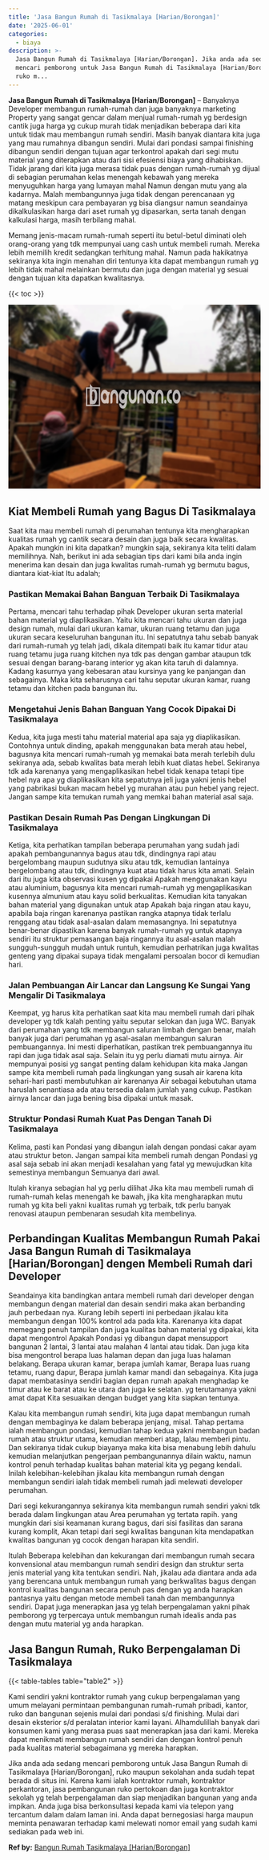 ```yaml
---
title: 'Jasa Bangun Rumah di Tasikmalaya [Harian/Borongan]'
date: '2025-06-01'
categories:
  - biaya
description: >-
  Jasa Bangun Rumah di Tasikmalaya [Harian/Borongan]. Jika anda ada sedang
  mencari pemborong untuk Jasa Bangun Rumah di Tasikmalaya [Harian/Borongan],
  ruko m...
---
```


**Jasa Bangun Rumah di Tasikmalaya \[Harian/Borongan\]** – Banyaknya Developer membangun rumah-rumah dan juga banyaknya marketing Property yang sangat gencar dalam menjual rumah-rumah yg berdesign cantik juga harga yg cukup murah tidak menjadikan beberapa dari kita untuk tidak mau membangun rumah sendiri. Masih banyak diantara kita juga yang mau rumahnya dibangun sendiri. Mulai dari pondasi sampai finishing dibangun sendiri dengan tujuan agar terkontrol apakah dari segi mutu material yang diterapkan atau dari sisi efesiensi biaya yang dihabiskan. Tidak jarang dari kita juga merasa tidak puas dengan rumah-rumah yg dijual di sebagian perumahan kelas menengah kebawah yang mereka menyuguhkan harga yang lumayan mahal Namun dengan mutu yang ala kadarnya. Malah membangunnya juga tidak dengan perencanaan yg matang meskipun cara pembayaran yg bisa diangsur namun seandainya dikalkulasikan harga dari aset rumah yg dipasarkan, serta tanah dengan kalkulasi harga, masih terbilang mahal.

Memang jenis-macam rumah-rumah seperti itu betul-betul diminati oleh orang-orang yang tdk mempunyai uang cash untuk membeli rumah. Mereka lebih memilih kredit sedangkan terhitung mahal. Namun pada hakikatnya sekiranya kita ingin menahan diri tentunya kita dapat membangun rumah yg lebih tidak mahal melainkan bermutu dan juga dengan material yg sesuai dengan tujuan kita dapatkan kwalitasnya.

{{< toc >}}

![Jasa Bangun Rumah di Tasikmalaya [Harian/Borongan]](/images/borong-bangunan-19.png)

## Kiat Membeli Rumah yang Bagus Di Tasikmalaya

Saat kita mau membeli rumah di perumahan tentunya kita mengharapkan kualitas rumah yg cantik secara desain dan juga baik secara kwalitas. Apakah mungkin ini kita dapatkan? mungkin saja, sekiranya kita teliti dalam memilihnya. Nah, berikut ini ada sebagian tips dari kami bila anda ingin menerima kan desain dan juga kwalitas rumah-rumah yg bermutu bagus, diantara kiat-kiat Itu adalah;

### Pastikan Memakai Bahan Banguan Terbaik Di Tasikmalaya

Pertama, mencari tahu terhadap pihak Developer ukuran serta material bahan material yg diaplikasikan. Yaitu kita mencari tahu ukuran dan juga design rumah, mulai dari ukuran kamar, ukuran ruang tetamu dan juga ukuran secara keseluruhan bangunan itu. Ini sepatutnya tahu sebab banyak dari rumah-rumah yg telah jadi, dikala ditempati baik itu kamar tidur atau ruang tetamu juga ruang kitchen nya tdk pas dengan gambar ataupun tdk sesuai dengan barang-barang interior yg akan kita taruh di dalamnya. Kadang kasurnya yang kebesaran atau kursinya yang ke panjangan dan sebagainya. Maka kita seharusnya cari tahu seputar ukuran kamar, ruang tetamu dan kitchen pada bangunan itu.

### Mengetahui Jenis Bahan Banguan Yang Cocok Dipakai Di Tasikmalaya

Kedua, kita juga mesti tahu material material apa saja yg diaplikasikan. Contohnya untuk dinding, apakah menggunakan bata merah atau hebel, bagusnya kita mencari rumah-rumah yg memakai bata merah terlebih dulu sekiranya ada, sebab kwalitas bata merah lebih kuat diatas hebel. Sekiranya tdk ada karenanya yang mengaplikasikan hebel tidak kenapa tetapi tipe hebel nya apa yg diaplikasikan kita sepatutnya jeli juga yakni jenis hebel yang pabrikasi bukan macam hebel yg murahan atau pun hebel yang reject. Jangan sampe kita temukan rumah yang memkai bahan material asal saja.

### Pastikan Desain Rumah Pas Dengan Lingkungan Di Tasikmalaya

Ketiga, kita perhatikan tampilan beberapa perumahan yang sudah jadi apakah pembangunannya bagus atau tdk, dindingnya rapi atau bergelombang maupun sudutnya siku atau tdk, kemudian lantainya bergelombang atau tdk, dindingnya kuat atau tidak harus kita amati. Selain dari itu juga kita observasi kusen yg dipakai Apakah menggunakan kayu atau aluminium, bagusnya kita mencari rumah-rumah yg mengaplikasikan kusennya almunium atau kayu solid berkualitas. Kemudian kita tanyakan bahan material yang digunakan untuk atap Apakah baja ringan atau kayu, apabila baja ringan karenanya pastikan rangka atapnya tidak terlalu renggang atau tidak asal-asalan dalam memasangnya. Ini sepatutnya benar-benar dipastikan karena banyak rumah-rumah yg untuk atapnya sendiri itu struktur pemasangan baja ringannya itu asal-asalan malah sungguh-sungguh mudah untuk runtuh, kemudian perhatrikan juga kwalitas genteng yang dipakai supaya tidak mengalami persoalan bocor di kemudian hari.

### Jalan Pembuangan Air Lancar dan Langsung Ke Sungai Yang Mengalir Di Tasikmalaya

Keempat, yg harus kita perhatikan saat kita mau membeli rumah dari pihak developer yg tdk kalah penting yaitu seputar selokan dan juga WC. Banyak dari perumahan yang tdk membangun saluran limbah dengan benar, malah banyak juga dari perumahan yg asal-asalan membangun saluran pembuangannya. Ini mesti diperhatikan, pastikan trek pembuangannya itu rapi dan juga tidak asal saja. Selain itu yg perlu diamati mutu airnya. Air mempunyai posisi yg sangat penting dalam kehidupan kita maka Jangan sampe kita membeli rumah pada lingkungan yang susah air karena kita sehari-hari pasti membutuhkan air karenanya Air sebagai kebutuhan utama haruslah senantiasa ada atau tersedia dalam jumlah yang cukup. Pastikan airnya lancar dan juga bening bisa dipakai untuk masak.

### Struktur Pondasi Rumah Kuat Pas Dengan Tanah Di Tasikmalaya

Kelima, pasti kan Pondasi yang dibangun ialah dengan pondasi cakar ayam atau struktur beton. Jangan sampai kita membeli rumah dengan Pondasi yg asal saja sebab ini akan menjadi kesalahan yang fatal yg mewujudkan kita semestinya membangun Semuanya dari awal.

Itulah kiranya sebagian hal yg perlu dilihat Jika kita mau membeli rumah di rumah-rumah kelas menengah ke bawah, jika kita mengharapkan mutu rumah yg kita beli yakni kualitas rumah yg terbaik, tdk perlu banyak renovasi ataupun pembenaran sesudah kita membelinya.

## Perbandingan Kualitas Membangun Rumah Pakai Jasa Bangun Rumah di Tasikmalaya \[Harian/Borongan\] dengen Membeli Rumah dari Developer

Seandainya kita bandingkan antara membeli rumah dari developer dengan membangun dengan material dan desain sendiri maka akan berbanding jauh perbedaan nya. Kurang lebih seperti ini perbedaan jikalau kita membangun dengan 100% kontrol ada pada kita. Karenanya kita dapat memegang penuh tampilan dan juga kualitas bahan material yg dipakai, kita dapat mengontrol Apakah Pondasi yg dibangun dapat mensupport bangunan 2 lantai, 3 lantai atau malahan 4 lantai atau tidak. Dan juga kita bisa mengontrol berapa luas halaman depan dan juga luas halaman belakang. Berapa ukuran kamar, berapa jumlah kamar, Berapa luas ruang tetamu, ruang dapur, Berapa jumlah kamar mandi dan sebagainya. Kita juga dapat membatasinya sendiri bagian depan rumah apakah menghadap ke timur atau ke barat atau ke utara dan juga ke selatan. yg terutamanya yakni amat dapat Kita sesuaikan dengan budget yang kita siapkan tentunya.

Kalau kita membangun rumah sendiri, kita juga dapat membangun rumah dengan membaginya ke dalam beberapa jenjang, misal. Tahap pertama ialah membangun pondasi, kemudian tahap kedua yakni membangun badan rumah atau struktur utama, kemudian memberi atap, lalau memberi pintu. Dan sekiranya tidak cukup biayanya maka kita bisa menabung lebih dahulu kemudian melanjutkan pengerjaan pembangunannya dilain waktu, namun kontrol penuh terhadap kualitas bahan material kita yg pegang kendali. Inilah kelebihan-kelebihan jikalau kita membangun rumah dengan membangun sendiri ialah tidak membeli rumah jadi melewati developer perumahan.

Dari segi kekurangannya sekiranya kita membangun rumah sendiri yakni tdk berada dalam lingkungan atau Area perumahan yg tertata rapih. yang mungkin dari sisi keamanan kurang bagus, dari sisi fasilitas dan sarana kurang komplit, Akan tetapi dari segi kwalitas bangunan kita mendapatkan kwalitas bangunan yg cocok dengan harapan kita sendiri.

Itulah Beberapa kelebihan dan kekurangan dari membangun rumah secara konvensional atau membangun rumah sendiri design dan struktur serta jenis material yang kita tentukan sendiri. Nah, jikalau ada diantara anda ada yang berencana untuk membangun rumah yang berkwalitas bagus dengan kontrol kualitas bangunan secara penuh pas dengan yg anda harapkan pantasnya yaitu dengan metode membeli tanah dan membangunnya sendiri. Dapat juga menerapkan jasa yg telah berpengalaman yakni pihak pemborong yg terpercaya untuk membangun rumah idealis anda pas dengan mutu material yg anda harapkan.

## Jasa Bangun Rumah, Ruko Berpengalaman Di Tasikmalaya

{{< table-tables table="table2" >}}

Kami sendiri yakni kontraktor rumah yang cukup berpengalaman yang umum melayani permintaan pembangunan rumah-rumah pribadi, kantor, ruko dan bangunan sejenis mulai dari pondasi s/d finishing. Mulai dari desain eksterior s/d peralatan interior kami layani. Alhamdulillah banyak dari konsumen kami yang merasa puas saat menerapkan jasa dari kami. Mereka dapat menikmati membangun rumah sendiri dan dengan kontrol penuh pada kualitas material sebagaimana yg mereka harapkan.

Jika anda ada sedang mencari pemborong untuk Jasa Bangun Rumah di Tasikmalaya \[Harian/Borongan\], ruko maupun sekolahan anda sudah tepat berada di situs ini. Karena kami ialah kontraktor rumah, kontraktor perkantoran, jasa pembangunan ruko pertokoan dan juga kontraktor sekolah yg telah berpengalaman dan siap menjadikan bangunan yang anda impikan. Anda juga bisa berkonsultasi kepada kami via telepon yang tercantum dalam dalam laman ini. Anda dapat bernegosiasi harga maupun meminta penawaran terhadap kami melewati nomor email yang sudah kami sediakan pada web ini.

**Ref by:** [Bangun Rumah Tasikmalaya [Harian/Borongan]](https://id.wikipedia.org/wiki/Bangun)
